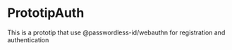 # PrototipAuth

This is a prototip that use @passwordless-id/webauthn for registration and authentication

